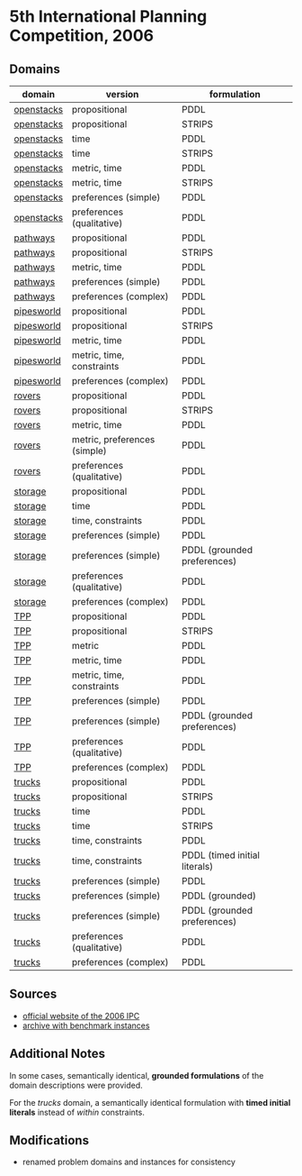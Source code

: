 # 5th International Planning Competition, 2006

## Domains

| domain | version | formulation |
|--------|---------|--------|
| [openstacks](domains/openstacks-propositional) | propositional | PDDL |
| [openstacks](domains/openstacks-propositional-strips) | propositional | STRIPS |
| [openstacks](domains/openstacks-time) | time | PDDL |
| [openstacks](domains/openstacks-time-strips) | time | STRIPS |
| [openstacks](domains/openstacks-metric-time) | metric, time | PDDL |
| [openstacks](domains/openstacks-metric-time-strips) | metric, time | STRIPS |
| [openstacks](domains/openstacks-preferences-simple) | preferences (simple) | PDDL |
| [openstacks](domains/openstacks-preferences-qualitative) | preferences (qualitative) | PDDL |
| [pathways](domains/pathways-propositional) | propositional | PDDL |
| [pathways](domains/pathways-propositional-strips) | propositional | STRIPS |
| [pathways](domains/pathways-metric-time) | metric, time | PDDL |
| [pathways](domains/pathways-preferences-simple) | preferences (simple) | PDDL |
| [pathways](domains/pathways-preferences-complex) | preferences (complex) | PDDL |
| [pipesworld](domains/pipesworld-propositional) | propositional | PDDL |
| [pipesworld](domains/pipesworld-propositional-strips) | propositional | STRIPS |
| [pipesworld](domains/pipesworld-metric-time) | metric, time | PDDL |
| [pipesworld](domains/pipesworld-metric-time-constraints) | metric, time, constraints | PDDL |
| [pipesworld](domains/pipesworld-preferences-complex) | preferences (complex) | PDDL |
| [rovers](domains/rovers-propositional) | propositional | PDDL |
| [rovers](domains/rovers-propositional-strips) | propositional | STRIPS |
| [rovers](domains/rovers-metric-time) | metric, time | PDDL |
| [rovers](domains/rovers-metric-preferences-simple) | metric, preferences (simple) | PDDL |
| [rovers](domains/rovers-preferences-qualitative) | preferences (qualitative) | PDDL |
| [storage](domains/storage-propositional) | propositional | PDDL |
| [storage](domains/storage-time) | time | PDDL |
| [storage](domains/storage-time-constraints) | time, constraints | PDDL |
| [storage](domains/storage-preferences-simple) | preferences (simple) | PDDL |
| [storage](domains/storage-preferences-simple-grounded-preferences) | preferences (simple) | PDDL (grounded preferences) |
| [storage](domains/storage-preferences-qualitative) | preferences (qualitative) | PDDL |
| [storage](domains/storage-preferences-complex) | preferences (complex) | PDDL |
| [TPP](domains/tpp-propositional) | propositional | PDDL |
| [TPP](domains/tpp-propositional-strips) | propositional | STRIPS |
| [TPP](domains/tpp-metric) | metric | PDDL |
| [TPP](domains/tpp-metric-time) | metric, time | PDDL |
| [TPP](domains/tpp-metric-time-constraints) | metric, time, constraints | PDDL |
| [TPP](domains/tpp-preferences-simple) | preferences (simple) | PDDL |
| [TPP](domains/tpp-preferences-simple-grounded-preferences) | preferences (simple) | PDDL (grounded preferences) |
| [TPP](domains/tpp-preferences-qualitative) | preferences (qualitative) | PDDL |
| [TPP](domains/tpp-preferences-complex) | preferences (complex) | PDDL |
| [trucks](domains/trucks-propositional) | propositional | PDDL |
| [trucks](domains/trucks-propositional-strips) | propositional | STRIPS |
| [trucks](domains/trucks-time) | time | PDDL |
| [trucks](domains/trucks-time-strips) | time | STRIPS |
| [trucks](domains/trucks-time-constraints) | time, constraints | PDDL |
| [trucks](domains/trucks-time-constraints-timed-initial-literals) | time, constraints | PDDL (timed initial literals) |
| [trucks](domains/trucks-preferences-simple) | preferences (simple) | PDDL |
| [trucks](domains/trucks-preferences-simple-grounded) | preferences (simple) | PDDL (grounded) |
| [trucks](domains/trucks-preferences-simple-grounded-preferences) | preferences (simple) | PDDL (grounded preferences) |
| [trucks](domains/trucks-preferences-qualitative) | preferences (qualitative) | PDDL |
| [trucks](domains/trucks-preferences-complex) | preferences (complex) | PDDL |

## Sources

* [official website of the 2006 IPC][1]
* [archive with benchmark instances][2]

## Additional Notes

In some cases, semantically identical, **grounded formulations** of the domain descriptions were provided.

For the *trucks* domain, a semantically identical formulation with **timed initial literals** instead of *within* constraints.

## Modifications

* renamed problem domains and instances for consistency




[1]:http://ipc06.icaps-conference.org/
[2]:http://ipc06.icaps-conference.org/deterministic/IPC5-domains.tgz

